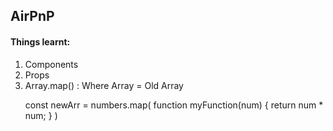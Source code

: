 <h2>AirPnP</h2>
<h4>Things learnt: </h4>
<ol>
    <li>Components</li>
    <li>Props </li>
    <li>Array.map() : Where Array = Old Array 
    <p>const newArr = numbers.map(
        function myFunction(num) {
        return num * num;
        }
    )</p></li>
</ol>
